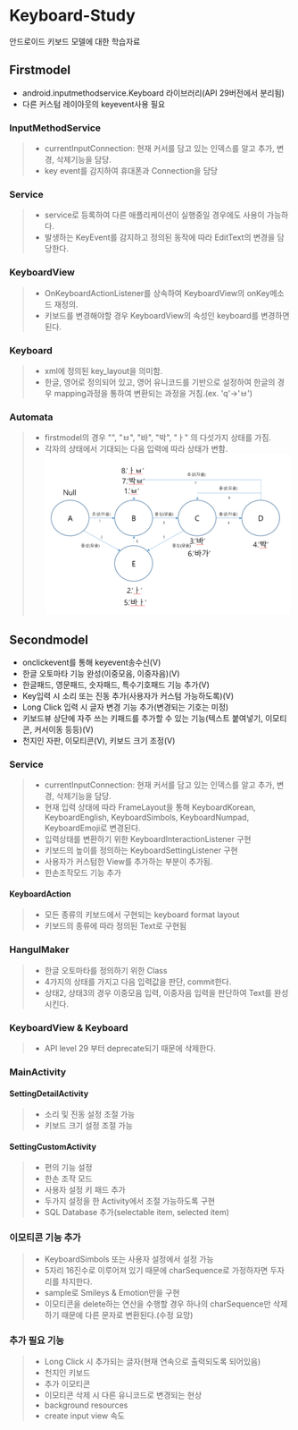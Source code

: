 # Keyboard-Study
안드로이드 키보드 모델에 대한 학습자료

## Firstmodel 
* android.inputmethodservice.Keyboard 라이브러리(API 29버전에서 분리됨)
* 다른 커스텀 레이아웃의 keyevent사용 필요

### InputMethodService
> - currentInputConnection: 현재 커서를 담고 있는 인덱스를 알고 추가, 변경, 삭제기능을 담당.
> - key event를 감지하여 휴대폰과 Connection을 담당

### Service
> - service로 등록하여 다른 애플리케이션이 실행중일 경우에도 사용이 가능하다.
> - 발생하는 KeyEvent를 감지하고 정의된 동작에 따라 EditText의 변경을 담당한다.

### KeyboardView
> - OnKeyboardActionListener를 상속하여 KeyboardView의 onKey메소드 재정의.
> - 키보드를 변경해야할 경우 KeyboardView의 속성인 keyboard를 변경하면 된다.

### Keyboard
> - xml에 정의된 key_layout을 의미함.
> - 한글, 영어로 정의되어 있고, 영어 유니코드를 기반으로 설정하여 한글의 경우 mapping과정을 통하여 변환되는 과정을 거침.(ex. 'q'->'ㅂ')

### Automata
> - firstmodel의 경우 "", "ㅂ", "바", "박", "ㅏ" 의 다섯가지 상태를 가짐.
> - 각자의 상태에서 기대되는 다음 입력에 따라 상태가 변함.
![ex_screenshot](./img/keyboardAutomata.PNG)

## Secondmodel
* onclickevent를 통해 keyevent송수신(V)
* 한글 오토마타 기능 완성(이중모음, 이중자음)(V)
* 한글패드, 영문패드, 숫자패드, 특수기호패드 기능 추가(V)
* Key입력 시 소리 또는 진동 추가(사용자가 커스텀 가능하도록)(V)
* Long Click 입력 시 글자 변경 기능 추가(변경되는 기호는 미정)
* 키보드뷰 상단에 자주 쓰는 키패드를 추가할 수 있는 기능(텍스트 붙여넣기, 이모티콘, 커서이동 등등)(V)
* 천지인 자판, 이모티콘(V), 키보드 크기 조정(V)


### Service
> - currentInputConnection: 현재 커서를 담고 있는 인덱스를 알고 추가, 변경, 삭제기능을 담당.
> - 현재 입력 상태에 따라 FrameLayout을 통해 KeyboardKorean, KeyboardEnglish, KeyboardSimbols, KeyboardNumpad, KeyboardEmoji로 변경된다.
> - 입력상태를 변환하기 위한 KeyboardInteractionListener 구현
> - 키보드의 높이를 정의하는 KeyboardSettingListener 구현
> - 사용자가 커스텀한 View를 추가하는 부분이 추가됨.
> - 한손조작모드 기능 추가

#### KeyboardAction
> - 모든 종류의 키보드에서 구현되는 keyboard format layout
> - 키보드의 종류에 따라 정의된 Text로 구현됨

### HangulMaker
> - 한글 오토마타를 정의하기 위한 Class
> - 4가지의 상태를 가지고 다음 입력값을 판단, commit한다.
> - 상태2, 상태3의 경우 이중모음 입력, 이중자음 입력을 판단하여 Text를 완성시킨다.


### KeyboardView & Keyboard
> - API level 29 부터 deprecate되기 때문에 삭제한다.

### MainActivity
#### SettingDetailActivity
> - 소리 및 진동 설정 조절 가능
> - 키보드 크기 설정 조절 가능

#### SettingCustomActivity
> - 편의 기능 설정
> - 한손 조작 모드
> - 사용자 설정 키 패드 추가
> - 두가지 설정을 한 Activity에서 조절 가능하도록 구현
> - SQL Database 추가(selectable item, selected item)

### 이모티콘 기능 추가
> - KeyboardSimbols 또는 사용자 설정에서 설정 가능
> - 5자리 16진수로 이루어져 있기 때문에 charSequence로 가정하자면 두자리를 차지한다.
> - sample로 Smileys & Emotion만을 구현
> - 이모티콘을 delete하는 연산을 수행할 경우 하나의 charSequence만 삭제하기 때문에 다른 문자로 변환된다.(수정 요망)

### 추가 필요 기능
 > - Long Click 시 추가되는 글자(현재 연속으로 출력되도록 되어있음)
 > - 천지인 키보드
 > - 추가 이모티콘
 > - 이모티콘 삭제 시 다른 유니코드로 변경되는 현상
 > - background resources
 > - create input view 속도 
